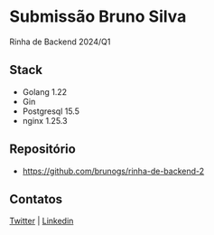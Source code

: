 # Submissão Bruno Silva


Rinha de Backend 2024/Q1

## Stack

* Golang 1.22
* Gin
* Postgresql 15.5
* nginx 1.25.3

## Repositório

* https://github.com/brunogs/rinha-de-backend-2

## Contatos

[Twitter](https://twitter.com/btuttin) |
[Linkedin](https://www.linkedin.com/in/bruno-gomes-silva/)
